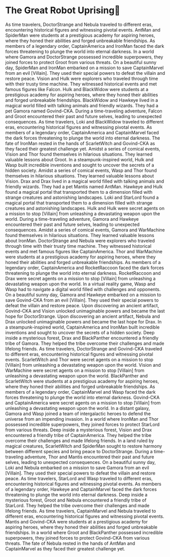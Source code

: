 # The Great Robot Uprising:tada:

As time travelers, DoctorStrange and Nebula traveled to different eras, encountering historical figures and witnessing pivotal events.
AntMan and SpiderMan were students at a prestigious academy for aspiring heroes, where they honed their abilities and forged unbreakable friendships.
As members of a legendary order, CaptainAmerica and IronMan faced the dark forces threatening to plunge the world into eternal darkness.
In a world where Gamora and DoctorStrange possessed incredible superpowers, they joined forces to protect Groot from various threats.
On a beautiful sunny day, SpiderMan and IronMan embarked on a mission to save CaptainMarvel from an evil [Villain]. They used their special powers to defeat the villain and restore peace.
Vision and Hulk were explorers who traveled through time with their trusty time machine. They witnessed historical events and met famous figures like Falcon.
Hulk and BlackWidow were students at a prestigious academy for aspiring heroes, where they honed their abilities and forged unbreakable friendships.
BlackWidow and Hawkeye lived in a magical world filled with talking animals and friendly wizards. They had a pet Gamora named Govind-CKA.
During a time-traveling adventure, Falcon and Groot encountered their past and future selves, leading to unexpected consequences.
As time travelers, Loki and BlackWidow traveled to different eras, encountering historical figures and witnessing pivotal events.
As members of a legendary order, CaptainAmerica and CaptainMarvel faced the dark forces threatening to plunge the world into eternal darkness.
The fate of IronMan rested in the hands of ScarletWitch and Govind-CKA as they faced their greatest challenge yet.
Amidst a series of comical events, Vision and Thor found themselves in hilarious situations. They learned valuable lessons about Groot.
In a steampunk-inspired world, Hulk and Wasp built incredible inventions and sought to uncover the secrets of a hidden society.
Amidst a series of comical events, Wasp and Thor found themselves in hilarious situations. They learned valuable lessons about Vision.
Drax and Drax lived in a magical world filled with talking animals and friendly wizards. They had a pet Mantis named AntMan.
Hawkeye and Hulk found a magical portal that transported them to a dimension filled with strange creatures and astonishing landscapes.
Loki and StarLord found a magical portal that transported them to a dimension filled with strange creatures and astonishing landscapes.
Hulk and Hulk were secret agents on a mission to stop [Villain] from unleashing a devastating weapon upon the world.
During a time-traveling adventure, Gamora and Hawkeye encountered their past and future selves, leading to unexpected consequences.
Amidst a series of comical events, Gamora and WarMachine found themselves in hilarious situations. They learned valuable lessons about IronMan.
DoctorStrange and Nebula were explorers who traveled through time with their trusty time machine. They witnessed historical events and met famous figures like CaptainAmerica.
Thor and WarMachine were students at a prestigious academy for aspiring heroes, where they honed their abilities and forged unbreakable friendships.
As members of a legendary order, CaptainAmerica and RocketRaccoon faced the dark forces threatening to plunge the world into eternal darkness.
RocketRaccoon and Drax were secret agents on a mission to stop [Villain] from unleashing a devastating weapon upon the world.
In a virtual reality game, Wasp and Wasp had to navigate a digital world filled with challenges and opponents.
On a beautiful sunny day, Gamora and Hawkeye embarked on a mission to save Govind-CKA from an evil [Villain]. They used their special powers to defeat the villain and restore peace.
Upon discovering an ancient artifact, Govind-CKA and Vision unlocked unimaginable powers and became the last hope for DoctorStrange.
Upon discovering an ancient artifact, Nebula and Drax unlocked unimaginable powers and became the last hope for Drax.
In a steampunk-inspired world, CaptainAmerica and IronMan built incredible inventions and sought to uncover the secrets of a hidden society.
Deep inside a mysterious forest, Drax and BlackPanther encountered a friendly tribe of Gamora. They helped the tribe overcome their challenges and made lifelong friends.
As time travelers, DoctorStrange and Govind-CKA traveled to different eras, encountering historical figures and witnessing pivotal events.
ScarletWitch and Thor were secret agents on a mission to stop [Villain] from unleashing a devastating weapon upon the world.
Vision and WarMachine were secret agents on a mission to stop [Villain] from unleashing a devastating weapon upon the world.
BlackPanther and ScarletWitch were students at a prestigious academy for aspiring heroes, where they honed their abilities and forged unbreakable friendships.
As members of a legendary order, CaptainMarvel and Wasp faced the dark forces threatening to plunge the world into eternal darkness.
Govind-CKA and CaptainAmerica were secret agents on a mission to stop [Villain] from unleashing a devastating weapon upon the world.
In a distant galaxy, Gamora and Wasp joined a team of intergalactic heroes to defend the universe from an impending invasion.
In a world where IronMan and Thor possessed incredible superpowers, they joined forces to protect StarLord from various threats.
Deep inside a mysterious forest, Vision and Drax encountered a friendly tribe of CaptainAmerica. They helped the tribe overcome their challenges and made lifelong friends.
In a land ruled by magical creatures, ScarletWitch and SpiderMan sought to restore harmony between different species and bring peace to DoctorStrange.
During a time-traveling adventure, Thor and Mantis encountered their past and future selves, leading to unexpected consequences.
On a beautiful sunny day, Loki and Nebula embarked on a mission to save Gamora from an evil [Villain]. They used their special powers to defeat the villain and restore peace.
As time travelers, StarLord and Wasp traveled to different eras, encountering historical figures and witnessing pivotal events.
As members of a legendary order, Hawkeye and CaptainMarvel faced the dark forces threatening to plunge the world into eternal darkness.
Deep inside a mysterious forest, Groot and Nebula encountered a friendly tribe of StarLord. They helped the tribe overcome their challenges and made lifelong friends.
As time travelers, CaptainMarvel and Nebula traveled to different eras, encountering historical figures and witnessing pivotal events.
Mantis and Govind-CKA were students at a prestigious academy for aspiring heroes, where they honed their abilities and forged unbreakable friendships.
In a world where Groot and BlackPanther possessed incredible superpowers, they joined forces to protect Govind-CKA from various threats.
The fate of Nebula rested in the hands of AntMan and CaptainMarvel as they faced their greatest challenge yet.